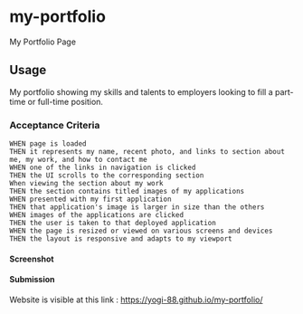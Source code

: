 # my-portfolio
My Portfolio Page

## Usage
My portfolio showing my skills and talents to employers looking to fill a part-time or full-time position.

### Acceptance Criteria
```
WHEN page is loaded
THEN it represents my name, recent photo, and links to section about me, my work, and how to contact me
WHEN one of the links in navigation is clicked
THEN the UI scrolls to the corresponding section
When viewing the section about my work
THEN the section contains titled images of my applications
WHEN presented with my first application
THEN that application's image is larger in size than the others
WHEN images of the applications are clicked
THEN the user is taken to that deployed application
WHEN the page is resized or viewed on various screens and devices
THEN the layout is responsive and adapts to my viewport
```




#### Screenshot


#### Submission

Website is visible at this link : https://yogi-88.github.io/my-portfolio/


